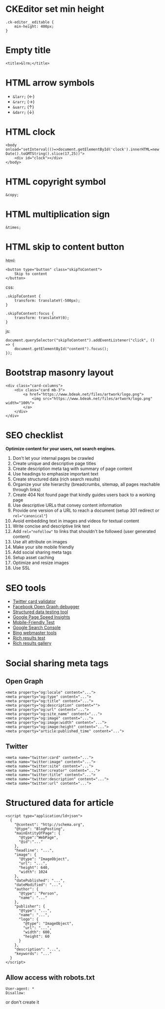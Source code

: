 # CKEditor set min height

	.ck-editor__editable {
		min-height: 400px;
	}
# Empty title

	<title>&lrm;</title>
# HTML arrow symbols

- `&larr;` (&larr;)
- `&rarr;` (&rarr;)
- `&uarr;` (&uarr;)
- `&darr;` (&darr;)
# HTML clock

	<body onload="setInterval(()=>document.getElementById('clock').innerHTML=new Date().toGMTString().slice(17,25))">
		<div id="clock"></div>
	</body>
# HTML copyright symbol

	&copy;
# HTML multiplication sign

	&times;
# HTML skip to content button

html:

	<button type="button" class="skipToContent">
		Skip to content
	</button>

css:

	.skipToContent {
		transform: translateY(-500px);
	}

	.skipToContent:focus {
		transform: translateY(0);
	}

js:

	document.querySelector("skipToContent").addEventListener("click", () => {
		document.getElementById("content").focus();
	});

# Bootstrap masonry layout

	<div class="card-columns">
		<div class="card mb-3">
			<a href="https://www.bdeak.net/files/artwork/logo.png">
				<img src="https://www.bdeak.net/files/artwork/logo.png" width="100%">
			</a>
		</div>
	</div>

# SEO checklist

**Optimize content for your users, not search engines.**

1. Don't let your internal pages be crawled
3. Create unique and descriptive page titles
4. Create description meta tag with summary of page content
5. Use headings to emphasize important text
6. Create structured data (rich search results)
7. Organize your site hierarchy (breadcrumbs, sitemap, all pages reachable through links)
8. Create 404 Not found page that kindly guides users back to a working page
9. Use descriptive URLs that convey content information
10. Provide one version of a URL to reach a document (setup 301 redirect or `rel="canonical"`)
11. Avoid embedding text in images and videos for textual content
12. Write concise and descriptive link text
13. Add `rel="nofollow"` to links that shouldn't be followed (user generated content)
14. Use alt attribute on images
15. Make your site mobile friendly
16. Add social sharing meta tags
17. Setup asset caching
18. Optimize and resize images
19. Use SSL
# SEO tools

- [Twitter card validator](https://cards-dev.twitter.com/validator)
- [Facebook Open Graph debugger](https://developers.facebook.com/tools/debug/)
- [Structured data testing tool](https://search.google.com/structured-data/testing-tool/)
- [Google Page Speed Insights](https://developers.google.com/speed/pagespeed/insights/)
- [Mobile-Friendly Test](https://search.google.com/test/mobile-friendly)
- [Google Search Console](https://search.google.com/search-console/about)
- [Bing webmaster tools](https://www.bing.com/toolbox/webmaster)
- [Rich results test](https://search.google.com/test/rich-results)
- [Rich results gallery](https://developers.google.com/search/docs/guides/search-gallery)
# Social sharing meta tags

## Open Graph

	<meta property="og:locale" content="...">
	<meta property="og:type" content="...">
	<meta property="og:title" content="...">
	<meta property="og:description" content="">
	<meta property="og:url" content="...">
	<meta property="og:site_name" content="...">
	<meta property="og:image" content="...">
	<meta property="og:image:width" content="...">
	<meta property="og:image:height" content="...">
	<meta property="article:published_time" content="...">

## Twitter

	<meta name="twitter:card" content="...">
	<meta name="twitter:image" content="...">
	<meta name="twitter:site" content="...">
	<meta name="twitter:creator" content="...">
	<meta name="twitter:title" content="...">
	<meta name="twitter:description" content="...">
	<meta name="twitter:url" content="...">
# Structured data for article

	<script type="application/ld+json">
	  {
	    "@context": "http://schema.org",
	    "@type": "BlogPosting",
	    "mainEntityOfPage": {
	      "@type":"WebPage",
	      "@id":"..."
	    },
	    "headline": "...",
	    "image": {
	      "@type": "ImageObject",
	      "url": "...",
	      "height": 640,
	      "width": 1024
	    },
	    "datePublished": "...",
	    "dateModified": "...",
	    "author": {
	      "@type": "Person",
	      "name": "..."
	    },
	    "publisher": {
	      "@type": "...",
	      "name": "...",
	      "logo": {
	        "@type": "ImageObject",
	        "url": "...",
	        "width": 600,
	        "height": 60
	      }
	    },
	    "description": "...",
	    "keywords": "..."
	  }
	</script>

## Allow access with robots.txt

	User-agent: *
	Disallow:

or don't create it